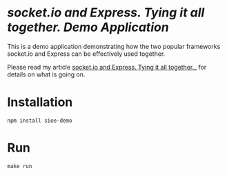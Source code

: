 # _socket.io and Express. Tying it all together. Demo Application_

This is a demo application demonstrating how the two popular frameworks socket.io and Express can be effectively used together.

Please read my article [socket.io and Express. Tying it all together._](http://www.danielbaulig.de/spcket-ioexpress) for details on what is going on.

# Installation

    npm install sioe-demo

# Run

    make run
